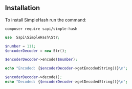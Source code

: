 ## Installation

To install SimpleHash run the command:

    composer require sapi/simple-hash

```php
use  Sapi\SimpleHash\Str;

$number = 111;
$encoderDecoder = new Str();

$encoderDecoder->encode($number);

echo "Encoded: {$encoderDecoder->getEncodedString()}\n";

$encoderDecoder->decode();
echo "Decoded: {$encoderDecoder->getDecodedString()}\n";

```